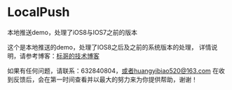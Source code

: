 # LocalPush
本地推送demo，处理了iOS8与IOS7之前的版本

这个是本地推送的demo，处理了IOS8之后及之前的系统版本的处理，
详情说明，请参考博客：[标哥的技术博客](http://www.henishuo.com/ios-local-push-notification/)

如果有任何问题，请联系：632840804，或者huangyibiao520@163.com
在收到反馈后，会在第一时间查看并以最大的努力来为你提供帮助，谢谢！
